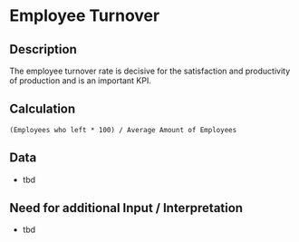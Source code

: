 # Employee Turnover

## Description
The employee turnover rate is decisive for the satisfaction and productivity of production and is an important KPI.

## Calculation
`(Employees who left * 100) / Average Amount of Employees`

## Data
* tbd

## Need for additional Input / Interpretation
* tbd
